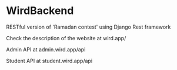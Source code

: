 # WirdBackend
RESTful version of 'Ramadan contest' using Django Rest framework

Check the description of the website at wird.app/

Admin API at admin.wird.app/api

Student API at student.wird.app/api
